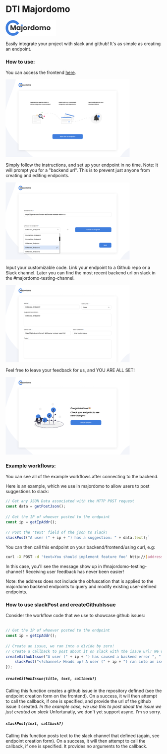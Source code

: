 # DTI Majordomo

<img src="docs/images/logo.png">

Easily integrate your project with slack and github! It's as simple as creating an endpoint.

### How to use:

You can access the frontend [here](https://khemritolya.github.io/dti-majordomo/). 

<img src="Screenshots/onboarding_design.png" width=400)>

Simply follow the instructions, and set up your endpoint in no time. Note: It will prompt you for a "backend url". This is to prevent just anyone from creating and editing endpoints. 

<img src="Screenshots/create endpoint_design.png" width=400)>

Input your customizable code. Link your endpoint to a Github repo or a Slack channel. Later you can find the most recent backend url on slack in the #majordomo-testing-channel. 

<img src="Screenshots/form_design.png" width=400)>

Feel free to leave your feedback for us, and YOU ARE ALL SET!

<img src="Screenshots/confirmation_design.png" width=400)>


### Example workflows:

You can see all of the example workflows after connecting to the backend.

Here is an example, which we use in majordomo to allow users to post suggestions to slack:

```javascript
// Get any JSON Data associated with the HTTP POST request
const data = getPostJson();

// Get the IP of whoever posted to the endpoint
const ip = getIpAddr();

// Post the 'text' field of the json to slack!
slackPost("A user (" + ip + ") has a suggestion: " + data.text);`
```

You can then call this endpoint on your backend/frontend/using curl, e.g:

```bash
curl -X POST -d 'text=You should implement feature foo' http://[address]:17760/custom-endpoints/majordomo-suggestion
```

In this case, you'll see the message show up in #majordomo-testing-channel ! Receiving user feedback has never been easier!

Note: the address does not include the obfuscation that is applied to the majordomo backend endpoints to query and modify existing user-defined endpoints.

### How to use slackPost and createGithubIssue

Consider the workflow code that we use to showcase github issues:

```javascript

// Get the IP of whoever posted to the endpoint
const ip = getIpAddr();

// Create an issue, we ran into a divide by zero!
// Create a callback to post about it on slack with the issue url! We wou;dn't want to miss it!
createGithubIssue("A user (" + ip + ") has caused a backend error ", " <! -- snip -->", function(issueUrl) {
    slackPost("<!channel> Heads up! A user (" + ip + ") ran into an issue: " + issueUrl)
});
 ```
 
##### `createGithubIssue(title, text, callback?)`

Calling this function creates a github issue in the repository defined (see the endpoint creation form on the frontend). On a success, it will then attempt to call the callback, if one is specified, and provide the url of the github issue it created. *In the example case, we use this to post about the issue we just created on slack* Unfortunatly, we don't yet support async. I'm so sorry.

##### `slackPost(text, callback?)`

Calling this function posts text to the slack channel that defined (again, see endpoint creation form). On a success, it will then attempt to call the callback, if one is specified. It provides no arguments to the callback.

